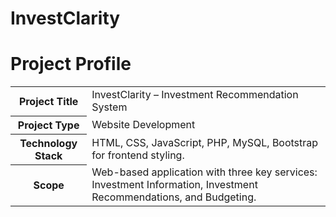 # InvestClarity<br>

<body>
    <h1>Project Profile</h1>
    <table>
        <tr>
            <th>Project Title</th>
            <td>InvestClarity – Investment Recommendation System</td>
        </tr>
        <tr>
            <th>Project Type</th>
            <td>Website Development</td>
        </tr>
        <tr>
            <th>Technology Stack</th>
            <td>HTML, CSS, JavaScript, PHP, MySQL, Bootstrap for frontend styling.</td>
        </tr>
        <tr>
            <th>Scope</th>
            <td>Web-based application with three key services: Investment Information, Investment Recommendations, and Budgeting.</td>
        </tr>
    </table>
</body>
</html>
